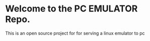 # Welcome to the PC EMULATOR Repo.

This is an open source project for for serving a linux emulator to pc
